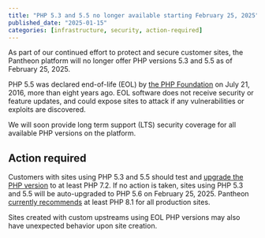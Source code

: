 ```yaml
---
title: "PHP 5.3 and 5.5 no longer available starting February 25, 2025"
published_date: "2025-01-15"
categories: [infrastructure, security, action-required]
---
```

As part of our continued effort to protect and secure customer sites, the Pantheon platform will no longer offer PHP versions 5.3 and 5.5 as of February 25, 2025.

PHP 5.5 was declared end-of-life (EOL) by [the PHP Foundation](https://www.php.net/supported-versions.php) on July 21, 2016, more than eight years ago. EOL software does not receive security or feature updates, and could expose sites to attack if any vulnerabilities or exploits are discovered.

We will soon provide long term support (LTS) security coverage for all available PHP versions on the platform.

## Action required

Customers with sites using PHP 5.3 and 5.5 should test and [upgrade the PHP version](/guides/php/php-versions) to at least PHP 7.2. If no action is taken, sites using PHP 5.3 and 5.5 will be auto-upgraded to PHP 5.6 on February 25, 2025. Pantheon [currently recommends](/guides/php#supported-php-versions) at least PHP 8.1 for all production sites.

Sites created with custom upstreams using EOL PHP versions may also have unexpected behavior upon site creation.